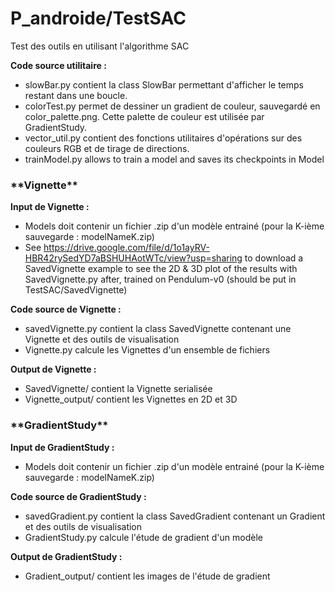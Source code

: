# P_androide/TestSAC
Test des outils en utilisant l'algorithme SAC

**Code source utilitaire :**
* slowBar.py contient la class SlowBar permettant d'afficher le temps restant dans une boucle.
* colorTest.py permet de dessiner un gradient de couleur, sauvegardé en color_palette.png. Cette palette de couleur est utilisée par GradientStudy.
* vector_util.py contient des fonctions utilitaires d'opérations sur des couleurs RGB et de tirage de directions.
* trainModel.py allows to train a model and saves its checkpoints in Model

<h3>**Vignette**</h3>

**Input de Vignette :**
* Models doit contenir un fichier .zip d'un modèle entrainé (pour la K-ième sauvegarde : modelNameK.zip)
* See https://drive.google.com/file/d/1o1ayRV-HBR42rySedYD7aBSHUHAotWTc/view?usp=sharing to download a SavedVignette example to see the 2D & 3D plot of the results with SavedVignette.py after, trained on Pendulum-v0 (should be put in TestSAC/SavedVignette)

**Code source de Vignette :**
* savedVignette.py contient la class SavedVignette contenant une Vignette et des outils de visualisation
* Vignette.py calcule les Vignettes d'un ensemble de fichiers

**Output de Vignette :**
* SavedVignette/ contient la Vignette serialisée
* Vignette_output/ contient les Vignettes en 2D et 3D

<h3>**GradientStudy**</h3>

**Input de GradientStudy :**
* Models doit contenir un fichier .zip d'un modèle entrainé (pour la K-ième sauvegarde : modelNameK.zip)

**Code source de GradientStudy :**
* savedGradient.py contient la class SavedGradient contenant un Gradient et des outils de visualisation
* GradientStudy.py calcule l'étude de gradient d'un modèle

**Output de GradientStudy :**
* Gradient_output/ contient les images de l'étude de gradient
